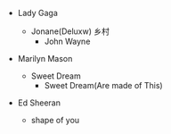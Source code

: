 * Lady Gaga
    * Jonane(Deluxw) 乡村
        * John Wayne

* Marilyn Mason
    * Sweet Dream
        * Sweet Dream(Are made of This)

* Ed Sheeran
    * shape of you
